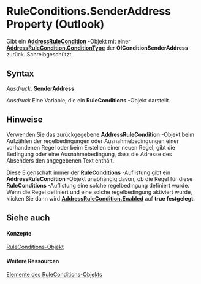
# RuleConditions.SenderAddress Property (Outlook)

Gibt ein  **[AddressRuleCondition](8cf897ad-a8f9-67ea-c0fa-d7f4bb917bd4.md)** -Objekt mit einer **[AddressRuleCondition.ConditionType](8b531745-1a4d-d903-5c7d-465b9fd8cbf3.md)** der **OlConditionSenderAddress** zurück. Schreibgeschützt.


## Syntax

 _Ausdruck_. **SenderAddress**

 _Ausdruck_ Eine Variable, die ein **RuleConditions** -Objekt darstellt.


## Hinweise

Verwenden Sie das zurückgegebene  **AddressRuleCondition** -Objekt beim Aufzählen der regelbedingungen oder Ausnahmebedingungen einer vorhandenen Regel oder beim Erstellen einer neuen Regel, gibt die Bedingung oder eine Ausnahmebedingung, dass die Adresse des Absenders den angegebenen Text enthält.

Diese Eigenschaft immer der  **[RuleConditions](e8e9a05a-b36b-add2-b294-8cdc5a97e119.md)** -Auflistung gibt ein **AddressRuleCondition** -Objekt unabhängig davon, ob die Regel für diese **RuleConditions** -Auflistung eine solche regelbedingung definiert wurde. Wenn die Regel definiert und eine solche regelbedingung aktiviert wurde, klicken Sie dann wird **[AddressRuleCondition.Enabled](170cd84c-4733-0801-c411-34736e2e1a06.md)** auf **true festgelegt**.


## Siehe auch


#### Konzepte


[RuleConditions-Objekt](e8e9a05a-b36b-add2-b294-8cdc5a97e119.md)
#### Weitere Ressourcen


[Elemente des RuleConditions-Objekts](http://msdn.microsoft.com/library/b2af6ebf-f9f8-8106-20a3-1725c3b78174%28Office.15%29.aspx)